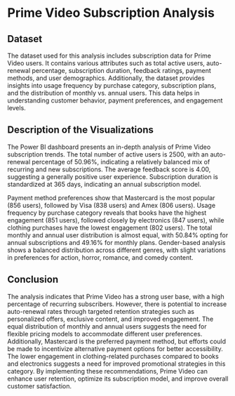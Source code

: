 # Prime Video Subscription Analysis

## Dataset

The dataset used for this analysis includes subscription data for Prime Video users. It contains various attributes such as total active users, auto-renewal percentage, subscription duration, feedback ratings, payment methods, and user demographics. Additionally, the dataset provides insights into usage frequency by purchase category, subscription plans, and the distribution of monthly vs. annual users. This data helps in understanding customer behavior, payment preferences, and engagement levels.

## Description of the Visualizations

The Power BI dashboard presents an in-depth analysis of Prime Video subscription trends. The total number of active users is 2500, with an auto-renewal percentage of 50.96%, indicating a relatively balanced mix of recurring and new subscriptions. The average feedback score is 4.00, suggesting a generally positive user experience. Subscription duration is standardized at 365 days, indicating an annual subscription model.

Payment method preferences show that Mastercard is the most popular (856 users), followed by Visa (838 users) and Amex (806 users). Usage frequency by purchase category reveals that books have the highest engagement (851 users), followed closely by electronics (847 users), while clothing purchases have the lowest engagement (802 users). The total monthly and annual user distribution is almost equal, with 50.84% opting for annual subscriptions and 49.16% for monthly plans. Gender-based analysis shows a balanced distribution across different genres, with slight variations in preferences for action, horror, romance, and comedy content.

## Conclusion 

The analysis indicates that Prime Video has a strong user base, with a high percentage of recurring subscribers. However, there is potential to increase auto-renewal rates through targeted retention strategies such as personalized offers, exclusive content, and improved engagement. The equal distribution of monthly and annual users suggests the need for flexible pricing models to accommodate different user preferences. Additionally, Mastercard is the preferred payment method, but efforts could be made to incentivize alternative payment options for better accessibility. The lower engagement in clothing-related purchases compared to books and electronics suggests a need for improved promotional strategies in this category. By implementing these recommendations, Prime Video can enhance user retention, optimize its subscription model, and improve overall customer satisfaction.

